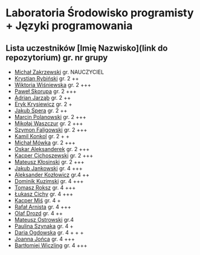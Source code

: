 # Laboratoria Środowisko programisty + Języki programowania

## Lista uczestników \[Imię Nazwisko\]\(link do repozytorium\) gr. nr grupy

- [Michał Zakrzewski](https://github.com/ZakrzewskiM30/SPJP/) gr. NAUCZYCIEL
- [Krystian Rybiński](https://github.com/rybinskik/clanguage.git) gr. 2 ++
- [Wiktoria Wiśniewska](https://github.com/wiqtoriaw/laboratoria) gr. 2 +++
- [Paweł Skorupa](https://github.com/skorupap/SPJP-1) gr. 2 +++
- [Adrian Jarząb](https://github.com/Kodii1/Nazwa.git) gr. 2 ++
- [Eryk Krysiewicz](https://github.com/erykexd/laboratoria.git) gr. 2 +
- [Jakub Spera](https://github.com/SperaJakub/cwiczenia) gr. 2 ++
- [Marcin Polanowski](https://github.com/marcinpolanowski/SPJP) gr. 2 +++
- [Mikołaj Waszczur](https://github.com/mwaszczur/SPJP/) gr. 2 +++
- [Szymon Faligowski](https://github.com/SzymonFaligowskiUG/StudiaINFLab) gr. 2 +++
- [Kamil Konkol](https://github.com/kkonkol/Laboratoria/) gr. 2 + +
- [Michał Mówka](https://github.com/beobeb/UG) gr. 2 +++
- [Oskar Aleksanderek](https://github.com/oaleksanderek/) gr. 2 +++
- [Kacper Cichoszewski](https://github.com/kcichoszewski444/ug) gr. 2 +++
- [Mateusz Kłosinski](https://github.com/mklosinski1/mklosinski/) gr. 2 +++
- [Jakub Jankowski](https://github.com/qn3k/Cwiczenia) gr. 4 +++
- [Aleksander Kozłowicz](https://github.com/Aleks277/newproject) gr.4 ++
- [Dominik Kuzimski](https://github.com/dkuzimski/SPJP) gr. 4 +++
- [Tomasz Roksz](https://github.com/tomaszroksz/SPJP) gr. 4 +++
- [Łukasz Cichy](https://github.com/lcichy16/Laboratorium) gr. 4 +++
- [Kacper Miś](https://github.com/misk2) gr. 4 +
- [Rafał Arnista](https://github.com/rarnista22/UG_lab.git) gr. 4 +++
- [Olaf Drozd](https://github.com/Olaf1522/studiaLab.git) gr. 4 ++
- [Mateusz Ostrowski](https://github.com/Matost99/Informatyka.git) gr.4
- [Paulina Szynaka](https://github.com/paulina9876/SPJP) gr. 4 +
- [Daria Ogdowska](https://github.com/DariaOgd/UG_SPJP) gr. 4 + + +
- [Joanna Jońca](https://github.com/jjonca/SPJP) gr. 4 +++
- [Bartłomiej Wiczling](https://github.com/BWiczling/Bart-omiej-Wiczling.git) gr. 4 +++